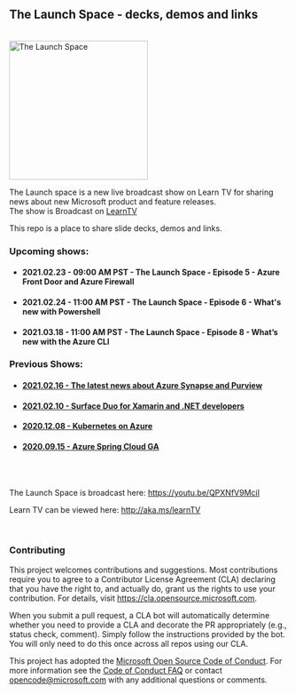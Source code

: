 
## The Launch Space - decks, demos and links
<br/>

<img src="media/LaunchSpace_Logo-Large_github.png" ant="launchspace logo" title="The Launch Space" width="250">

The Launch space is a new live broadcast show on Learn TV for sharing news about new Microsoft product and feature releases.  
The show is Broadcast on [LearnTV](http://aka.ms/learntv) 

This repo is a place to share slide decks, demos and links.
<br/>  

### Upcoming shows:
- #### 2021.02.23 - 09:00 AM PST - The Launch Space - Episode 5 - Azure Front Door and Azure Firewall
- #### 2021.02.24 - 11:00 AM PST - The Launch Space - Episode 6 - What's new with Powershell
- #### 2021.03.18 - 11:00 AM PST - The Launch Space - Episode 8 - What’s new with the Azure CLI

### Previous Shows:
- #### [2021.02.16 - The latest news about Azure Synapse and Purview](synapseandpurview/README.md)
- #### [2021.02.10 - Surface Duo for Xamarin and .NET developers](surfaceduoforxamarinandnet/README.md)
- #### [2020.12.08 - Kubernetes on Azure](KubernetesOnAzure/README.md)
- #### [2020.09.15 - Azure Spring Cloud GA](AzureSpringCloudGA/README.md)

<br/><br/>

The Launch Space is broadcast here: https://youtu.be/QPXNfV9MciI

Learn TV can be viewed here: http://aka.ms/learnTV

<br/>

### Contributing

This project welcomes contributions and suggestions.  Most contributions require you to agree to a
Contributor License Agreement (CLA) declaring that you have the right to, and actually do, grant us
the rights to use your contribution. For details, visit https://cla.opensource.microsoft.com.

When you submit a pull request, a CLA bot will automatically determine whether you need to provide
a CLA and decorate the PR appropriately (e.g., status check, comment). Simply follow the instructions
provided by the bot. You will only need to do this once across all repos using our CLA.

This project has adopted the [Microsoft Open Source Code of Conduct](https://opensource.microsoft.com/codeofconduct/).
For more information see the [Code of Conduct FAQ](https://opensource.microsoft.com/codeofconduct/faq/) or
contact [opencode@microsoft.com](mailto:opencode@microsoft.com) with any additional questions or comments.
